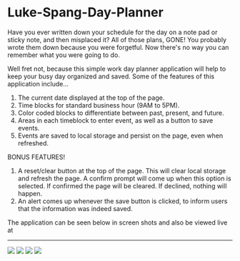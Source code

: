 # Luke-Spang-Day-Planner

Have you ever written down your schedule for the day on a note pad or sticky note, and then misplaced it? All of those plans, GONE! You probably wrote them down because you were forgetful. Now there's no way you can remember what you were going to do. 

Well fret not, because this simple work day planner application will help to keep your busy day organized and saved. Some of the features of this application include...

1. The current date displayed at the top of the page.
2. Time blocks for standard business hour (9AM to 5PM).
3. Color coded blocks to differentiate between past, present, and future.
4. Areas in each timeblock to enter event, as well as a button to save events.
5. Events are saved to local storage and persist on the page, even when refreshed. 

BONUS FEATURES!

1. A reset/clear button at the top of the page. This will clear local storage and refresh the page. A confirm prompt will come up when this option is selected. If confirmed the page will be cleared. If declined, nothing will happen. 
2. An alert comes up whenever the save button is clicked, to inform users that the information was indeed saved. 

The application can be seen below in screen shots and also be viewed live at
________

<img src="Luke-Spang-Day-Planner/assets/images/pic1.png">
<img src=".assets/images/pic2.png">
<img src=".assets/images/pic3.png">
<img src=".assets/images/pic4.png">